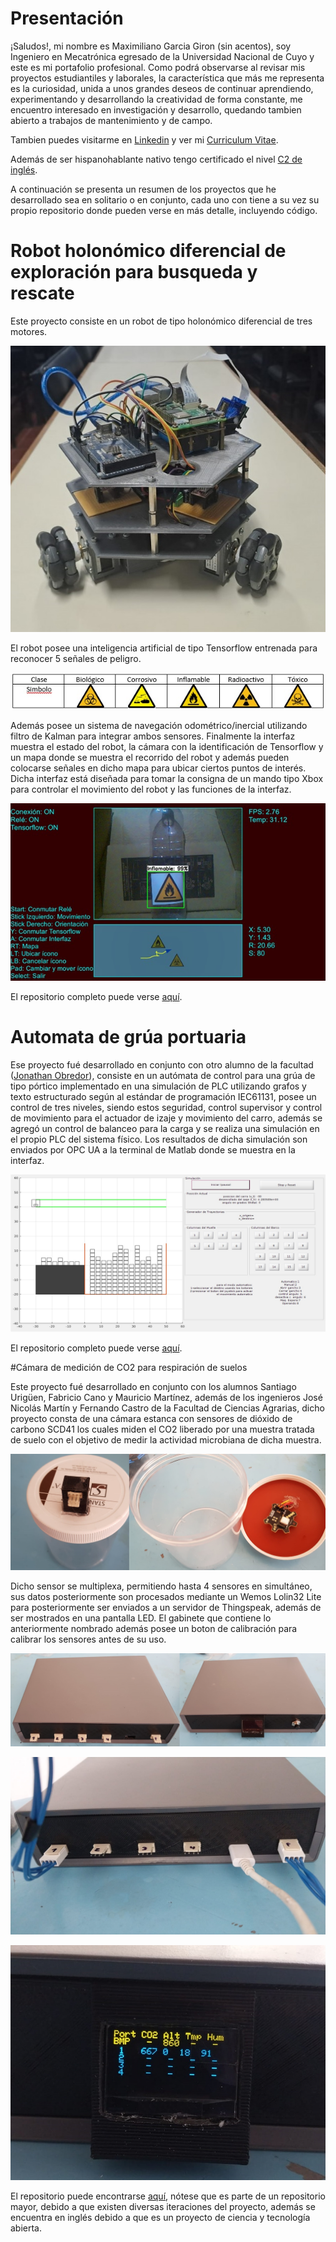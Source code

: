 # Presentación
¡Saludos!, mi nombre es Maximiliano Garcia Giron (sin acentos), soy Ingeniero en Mecatrónica egresado de la Universidad Nacional de Cuyo y este es mi portafolio profesional. Como podrá observarse al revisar mis proyectos estudiantiles y laborales, la característica que más me representa es la curiosidad, unida a unos grandes deseos de continuar aprendiendo, experimentando y desarrollando la creatividad de forma constante, me encuentro interesado en investigación y desarrollo, quedando tambien abierto a trabajos de mantenimiento y de campo.

Tambien puedes visitarme en [Linkedin](https://www.linkedin.com/in/maximiliano-garcia-giron-01a9251ba/) y ver mi [Curriculum Vitae](https://github.com/MaximilianoGarcia716/Portafolio/blob/main/Curriculum%20Vitae/CURRICULUM%20VITAE%20Garcia%20Maximiliano.pdf).

Además de ser hispanohablante nativo tengo certificado el nivel [C2 de inglés](https://efset.org/cert/wq7khc).

A continuación se presenta un resumen de los proyectos que he desarrollado sea en solitario o en conjunto, cada uno con tiene a su vez su propio repositorio donde pueden verse en más detalle, incluyendo código.

# Robot holonómico diferencial de exploración para busqueda y rescate

Este proyecto consiste en un robot de tipo holonómico diferencial de tres motores.

![Image](https://raw.githubusercontent.com/MaximilianoGarcia716/Portafolio/main/Imagenes/03.jpg)

El robot posee una inteligencia artificial de tipo Tensorflow entrenada para reconocer 5 señales de peligro.

![Image](https://raw.githubusercontent.com/MaximilianoGarcia716/Portafolio/main/Imagenes/01.jpg)

Además posee un sistema de navegación odométrico/inercial utilizando filtro de Kalman para integrar ambos sensores. Finalmente la interfaz muestra el estado del robot, la cámara con la identificación de Tensorflow y un mapa donde se muestra el recorrido del robot y además pueden colocarse señales en dicho mapa para ubicar ciertos puntos de interés. Dicha interfaz está diseñada para tomar la consigna de un mando tipo Xbox para controlar el movimiento del robot y las funciones de la interfaz.

![Image](https://raw.githubusercontent.com/MaximilianoGarcia716/Portafolio/main/Imagenes/02.jpg)

El repositorio completo puede verse [aquí](https://github.com/MaximilianoGarcia716/Proyecto-Final-de-Estudios).

# Automata de grúa portuaria

Ese proyecto fué desarrollado en conjunto con otro alumno de la facultad ([Jonathan Obredor](https://github.com/jonathan-obredor)), consiste en un autómata de control para una grúa de tipo pórtico implementado en una simulación de PLC utilizando grafos y texto estructurado según al estándar de programación IEC61131, posee un control de tres niveles, siendo estos seguridad, control supervisor y control de movimiento para el actuador de izaje y movimiento del carro, además se agregó un control de balanceo para la carga y se realiza una simulación en el propio PLC del sistema físico. Los resultados de dicha simulación son enviados por OPC UA a la terminal de Matlab donde se muestra en la interfaz.

![Image](https://raw.githubusercontent.com/MaximilianoGarcia716/Portafolio/main/Imagenes/04.jpg)

El repositorio completo puede verse [aquí](https://github.com/MaximilianoGarcia716/Automata-de-grua-portuaria).

#Cámara de medición de CO2 para respiración de suelos

Este proyecto fué desarrollado en conjunto con los alumnos Santiago Urigüen, Fabricio Cano y Mauricio Martínez, además de los ingenieros José Nicolás Martín y Fernando Castro de la Facultad de Ciencias Agrarias, dicho proyecto consta de una cámara estanca con sensores de dióxido de carbono SCD41 los cuales miden el CO2 liberado por una muestra tratada de suelo con el objetivo de medir la actividad microbiana de dicha muestra.

![Image](https://raw.githubusercontent.com/GenericLab/CO2-soil-respiration-chamber/main/hardware/WEMOS-lolin32_Multiplexing_SCD41%20schematics/Soil%20Chamber.jpg)

Dicho sensor se multiplexa, permitiendo hasta 4 sensores en simultáneo, sus datos posteriormente son procesados mediante un Wemos Lolin32 Lite para posteriormente ser enviados a un servidor de Thingspeak, además de ser mostrados en una pantalla LED. El gabinete que contiene lo anteriormente nombrado además posee un boton de calibración para calibrar los sensores antes de su uso.

![Image](https://raw.githubusercontent.com/GenericLab/CO2-soil-respiration-chamber/main/hardware/WEMOS-lolin32_Multiplexing_SCD41%20schematics/Soil%20Chamber%20Cabinet.jpg)

![Image](https://raw.githubusercontent.com/GenericLab/CO2-soil-respiration-chamber/main/hardware/WEMOS-lolin32_Multiplexing_SCD41%20schematics/Soil%20Chamber%20Cabinet%20with%20conections.jpeg)

![Image](https://raw.githubusercontent.com/GenericLab/CO2-soil-respiration-chamber/main/hardware/WEMOS-lolin32_Multiplexing_SCD41%20schematics/Cabinet%20while%20Measuring.jpeg)

El repositorio puede encontrarse [aquí](https://github.com/GenericLab/CO2-soil-respiration-chamber/tree/main/software/ESP32-S2/WEMOS-lolin32_Multiplexing_SCD41), nótese que es parte de un repositorio mayor, debido a que existen diversas iteraciones del proyecto, además se encuentra en inglés debido a que es un proyecto de ciencia y tecnología abierta.
